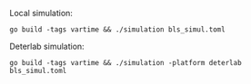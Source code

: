 Local simulation:
```
go build -tags vartime && ./simulation bls_simul.toml
```
Deterlab simulation:

```
go build -tags vartime && ./simulation -platform deterlab bls_simul.toml
```